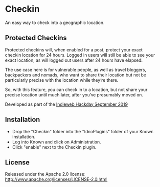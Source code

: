Checkin
=======

An easy way to check into a geographic location.

Protected Checkins
------------------

Protected checkins will, when enabled for a post, protect your exact checkin location for 24 hours. Logged in users will still be able to see your exact location, as will logged out users after 24 hours have elapsed.

The use case here is for vulnerable people, as well as travel bloggers, backpackers and nomads, who want to share their location but not be particularly precise with the location while they’re there.

So, with this feature, you can check in to a location, but not share your precise location until much later, after you’ve presumably moved on.

Developed as part of the [Indieweb Hackday September 2019](https://summerofhacks.io/#2019:4-indiewebcamp)

Installation
------------

* Drop the "Checkin" folder into the "IdnoPlugins" folder of your Known installation.
* Log into Known and click on Administration.
* Click "enable" next to the Checkin plugin.

License
-------

Released under the Apache 2.0 license: http://www.apache.org/licenses/LICENSE-2.0.html
